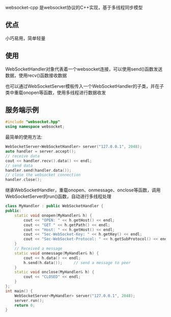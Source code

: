
websocket-cpp 是websocket协议的C++实现，基于多线程同步模型

## 优点

小巧易用，简单轻量

## 使用

WebSocketHandler对象代表着一个websocket连接，可以使用send()函数发送数据，使用recv()函数接收数据

也可以通过WebSocketServer模板传入一个WebSocketHandler的子类，并在子类中重载onopen等函数，使用多线程进行数据收发

## 服务端示例

```cpp
#include "websocket.hpp"
using namespace websocket;
```

最简单的使用方法:

```cpp
WebSocketServer<WebSocketHandler> server("127.0.0.1", 2048);
auto handler = server.accept();
// receive data
cout << handler.recv().data() << endl;
// send data
handler.send(handler.data());
// close the websocket connection
handler.close();
```

继承WebSocketHandler，重载onopen、onmessage、onclose等函数，调用WebSocketServer的run()函数，自动进行多线程处理

```cpp
class MyHandler : public WebSocketHandler {
public:
    static void onopen(MyHandler& h) {
        cout << "OPEN: " << h.getHost() << endl;
        cout << "GET " << h.getPath() << endl;
        cout << "Host: " << h.getHost() << endl;
        cout << "Sec-WebSocket-Key: " << h.getKey() << endl;
        cout << "Sec-WebSocket-Protocol: " << h.getSubProtocol() << endl;
    }
    // Received a message
    static void onmessage(MyHandler& h) {
        cout << h.data() << endl;
        h.send(h.data());     // send a message to peer
    }
    static void onclose(MyHandler& h) {
        cout << "CLOSED" << endl;
    }
};
int main() {
    WebSocketServer<MyHandler> server("127.0.0.1", 2048);
    server.run();
    return 0;
}
```

